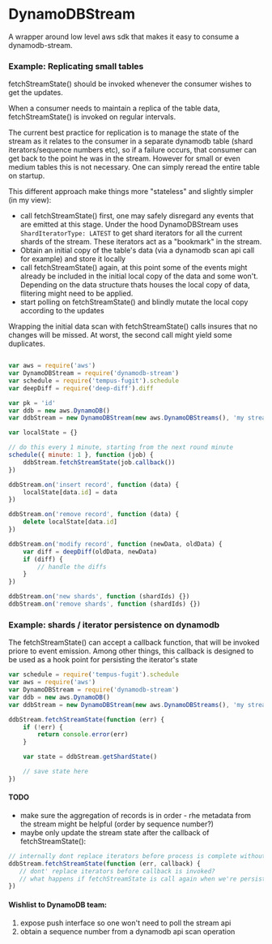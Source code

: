 # DynamoDBStream

A wrapper around low level aws sdk that makes it easy to consume a dynamodb-stream.

### Example: Replicating small tables

fetchStreamState() should be invoked whenever the consumer wishes to get the updates.

When a consumer needs to maintain a replica of the table data, fetchStreamState() is invoked on regular intervals.

The current best practice for replication is to manage the state of the stream as it relates to the consumer in a separate dynamodb table (shard iterators/sequence numbers etc), so if a failure occurs, that consumer can get back to the point he was in the stream. However for small or even medium tables this is not necessary. One can simply reread the entire table on startup.

This different approach make things more "stateless" and slightly simpler (in my view):

- call fetchStreamState() first, one may safely disregard any events that are emitted at this stage. Under the hood DynamoDBStream uses ```ShardIteratorType: LATEST``` to get shard iterators for all the current shards of the stream. These iterators act as a "bookmark" in the stream.
- Obtain an initial copy of the table's data (via a dynamodb scan api call for example) and store it locally
- call fetchStreamState() again, at this point some of the events might already be included in the initial local copy of the data and some won't. Depending on the data structure thats houses the local copy of data, flitering might need to be applied.
- start polling on fetchStreamState() and blindly mutate the local copy according to the updates

Wrapping the initial data scan with fetchStreamState() calls insures that no changes will be missed. At worst, the second call might yield some duplicates.

```javascript

var aws = require('aws')
var DynamoDBStream = require('dynamodb-stream')
var schedule = require('tempus-fugit').schedule
var deepDiff = require('deep-diff').diff

var pk = 'id'
var ddb = new aws.DynamoDB()
var ddbStream = new DynamoDBStream(new aws.DynamoDBStreams(), 'my stream arn')

var localState = {}

// do this every 1 minute, starting from the next round minute
schedule({ minute: 1 }, function (job) {
    ddbStream.fetchStreamState(job.callback())
})

ddbStream.on('insert record', function (data) {
    localState[data.id] = data
})

ddbStream.on('remove record', function (data) {
    delete localState[data.id]
})

ddbStream.on('modify record', function (newData, oldData) {
    var diff = deepDiff(oldData, newData)
    if (diff) {
        // handle the diffs
    }
})

ddbStream.on('new shards', function (shardIds) {})
ddbStream.on('remove shards', function (shardIds) {})

```

### Example: shards / iterator persistence on dynamodb

The fetchStreamState() can accept a callback function, that will be invoked priore to event emission. Among other things, this callback is designed to be used as a hook point for persisting the iterator's state

```javascript
var schedule = require('tempus-fugit').schedule
var aws = require('aws')
var DynamoDBStream = require('dynamodb-stream')
var ddb = new aws.DynamoDB()
var ddbStream = new DynamoDBStream(new aws.DynamoDBStreams(), 'my stream arn')

ddbStream.fetchStreamState(function (err) {
    if (!err) {
        return console.error(err)
    }

    var state = ddbStream.getShardState()

    // save state here
})

```

#### TODO
 - make sure the aggregation of records is in order - rhe metadata from the stream might be helpful (order by sequence number?)
 - maybe only update the stream state after the callback of fetchStreamState():
 
 ```javascript
 // internally dont replace iterators before process is complete without errors
 ddbStream.fetchStreamState(function (err, callback) {
    // dont' replace iterators before callback is invoked?
    // what happens if fetchStreamState is call again when we're persisting the older state?
 })
 ```

#### Wishlist to DynamoDB team:
1. expose push interface so one won't need to poll the stream api
2. obtain a sequence number from a dynamodb api scan operation